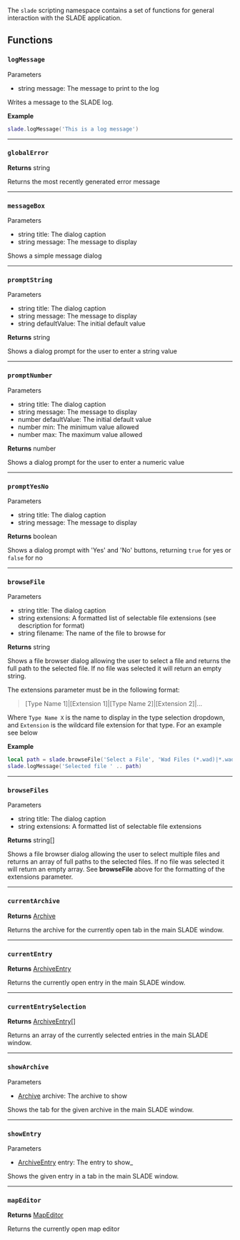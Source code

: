 The `slade` scripting namespace contains a set of functions for general interaction with the SLADE application.

## Functions

### `logMessage`

<params>Parameters</params>

* <type>string</type> <arg>message</arg>: The message to print to the log

Writes a message to the SLADE log.

**Example**

```lua
slade.logMessage('This is a log message')
```

---
### `globalError`

**Returns** <type>string</type>

Returns the most recently generated error message

---
### `messageBox`

<params>Parameters</params>

  * <type>string</type> <arg>title</arg>: The dialog caption
  * <type>string</type> <arg>message</arg>: The message to display

Shows a simple message dialog

---
### `promptString`

<params>Parameters</params>

  * <type>string</type> <arg>title</arg>: The dialog caption
  * <type>string</type> <arg>message</arg>: The message to display
  * <type>string</type> <arg>defaultValue</arg>: The initial default value

**Returns** <type>string</type>

Shows a dialog prompt for the user to enter a string value

---
### `promptNumber`

<params>Parameters</params>

  * <type>string</type> <arg>title</arg>: The dialog caption
  * <type>string</type> <arg>message</arg>: The message to display
  * <type>number</type> <arg>defaultValue</arg>: The initial default value
  * <type>number</type> <arg>min</arg>: The minimum value allowed
  * <type>number</type> <arg>max</arg>: The maximum value allowed

**Returns** <type>number</type>

Shows a dialog prompt for the user to enter a numeric value

---
### `promptYesNo`

<params>Parameters</params>

  * <type>string</type> <arg>title</arg>: The dialog caption
  * <type>string</type> <arg>message</arg>: The message to display

**Returns** <type>boolean</type>

Shows a dialog prompt with 'Yes' and 'No' buttons, returning `true` for yes or `false` for no

---
### `browseFile`

<params>Parameters</params>

  * <type>string</type> <arg>title</arg>: The dialog caption
  * <type>string</type> <arg>extensions</arg>: A formatted list of selectable file extensions (see description for format)
  * <type>string</type> <arg>filename</arg>: The name of the file to browse for

**Returns** <type>string</type>

Shows a file browser dialog allowing the user to select a file and returns the full path to the selected file. If no file was selected it will return an empty <type>string</type>.

The extensions parameter must be in the following format:

> \[Type Name 1\]|\[Extension 1\]|\[Type Name 2\]|\[Extension 2\]|...

Where `Type Name X` is the name to display in the type selection dropdown, and `Extension` is the wildcard file extension for that type. For an example see below

**Example**

```lua
local path = slade.browseFile('Select a File', 'Wad Files (*.wad)|*.wad|All Files|*.*', '')
slade.logMessage('Selected file ' .. path)
```

---
### `browseFiles`

<params>Parameters</params>

  * <type>string</type> <arg>title</arg>: The dialog caption
  * <type>string</type> <arg>extensions</arg>: A formatted list of selectable file extensions

**Returns** <type>string[]</type>

Shows a file browser dialog allowing the user to select multiple files and returns an array of full paths to the selected files. If no file was selected it will return an empty array. See **browseFile** above for the formatting of the <arg>extensions</arg> parameter.

---
### `currentArchive`

**Returns** <type>[Archive](../Types/Archive.md)</type>

Returns the archive for the currently open tab in the main SLADE window.

---
### `currentEntry`

**Returns** <type>[ArchiveEntry](../Types/ArchiveEntry.md)</type>

Returns the currently open entry in the main SLADE window.

---
### `currentEntrySelection`

**Returns** <type>[ArchiveEntry](../Types/ArchiveEntry.md)\[\]</type>

Returns an array of the currently selected entries in the main SLADE window.

---
### `showArchive`

<params>Parameters</params>

  * <type>[Archive](../Types/Archive.md)</type> <arg>archive</arg>: The archive to show

Shows the tab for the given archive in the main SLADE window.

---
### `showEntry`

<params>Parameters</params>

  * <type>[ArchiveEntry](../Types/ArchiveEntry.md)</type> <arg>entry</arg>: The entry to show_

Shows the given entry in a tab in the main SLADE window.

---
### `mapEditor`

**Returns** <type>[MapEditor](../Types/MapEditor.md)</type>

Returns the currently open map editor
